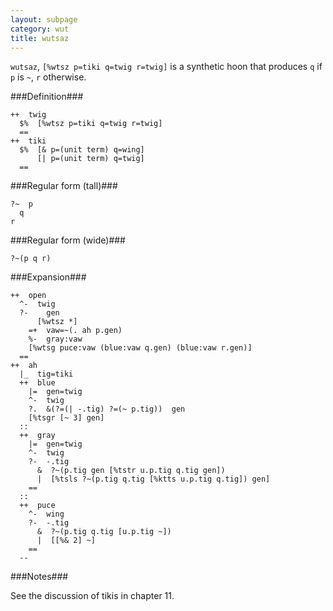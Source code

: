 ```yaml
---
layout: subpage
category: wut
title: wutsaz
---
```


`wutsaz`, `[%wtsz p=tiki q=twig r=twig]` is a synthetic hoon 
that produces `q` if `p` is `~`, `r` otherwise.

###Definition###

    ++  twig  
      $%  [%wtsz p=tiki q=twig r=twig]
      ==
    ++  tiki
      $%  [& p=(unit term) q=wing]
          [| p=(unit term) q=twig]
      ==

###Regular form (tall)###

    ?~  p
      q
    r

###Regular form (wide)###

    ?~(p q r)

###Expansion###
    
    ++  open
      ^-  twig
      ?-    gen
          [%wtsz *]
        =+  vaw=~(. ah p.gen)
        %-  gray:vaw
        [%wtsg puce:vaw (blue:vaw q.gen) (blue:vaw r.gen)]
      ==
    ++  ah
      |_  tig=tiki
      ++  blue
        |=  gen=twig 
        ^-  twig
        ?.  &(?=(| -.tig) ?=(~ p.tig))  gen
        [%tsgr [~ 3] gen]
      ::
      ++  gray
        |=  gen=twig
        ^-  twig
        ?-  -.tig
          &  ?~(p.tig gen [%tstr u.p.tig q.tig gen])
          |  [%tsls ?~(p.tig q.tig [%ktts u.p.tig q.tig]) gen]
        ==
      ::
      ++  puce
        ^-  wing
        ?-  -.tig
          &  ?~(p.tig q.tig [u.p.tig ~])
          |  [[%& 2] ~]
        ==
      --

###Notes###

See the discussion of tikis in chapter 11.
